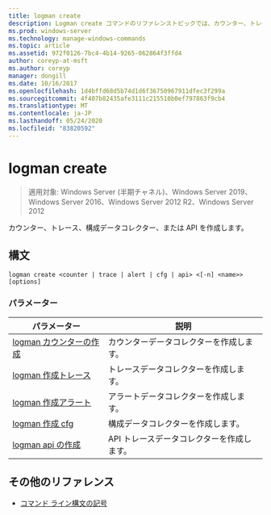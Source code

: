 ```yaml
---
title: logman create
description: Logman create コマンドのリファレンストピックでは、カウンター、トレース、構成データコレクター、または API を作成します。
ms.prod: windows-server
ms.technology: manage-windows-commands
ms.topic: article
ms.assetid: 972f0126-7bc4-4b14-9265-062864f3ffd4
author: coreyp-at-msft
ms.author: coreyp
manager: dongill
ms.date: 10/16/2017
ms.openlocfilehash: 1d4bffd68d5b74d1d6f36750967911dfec3f299a
ms.sourcegitcommit: 4f407b82435afe3111c215510b0ef797863f9cb4
ms.translationtype: MT
ms.contentlocale: ja-JP
ms.lasthandoff: 05/24/2020
ms.locfileid: "83820592"
---
```

# <a name="logman-create"></a>logman create

> 適用対象: Windows Server (半期チャネル)、Windows Server 2019、Windows Server 2016、Windows Server 2012 R2、Windows Server 2012

カウンター、トレース、構成データコレクター、または API を作成します。

## <a name="syntax"></a>構文

```
logman create <counter | trace | alert | cfg | api> <[-n] <name>> [options]
```

### <a name="parameters"></a>パラメーター

| パラメーター | 説明 |
| --------- | ----------- |
| [logman カウンターの作成](logman-create-counter.md) | カウンターデータコレクターを作成します。 |
| [logman 作成トレース](logman-create-trace.md) | トレースデータコレクターを作成します。 |
| [logman 作成アラート](logman-create-alert.md) | アラートデータコレクターを作成します。 |
| [logman 作成 cfg](logman-create-cfg.md) | 構成データコレクターを作成します。 |
| [logman api の作成](logman-create-api.md) | API トレースデータコレクターを作成します。 |

## <a name="additional-references"></a>その他のリファレンス

- [コマンド ライン構文の記号](command-line-syntax-key.md)